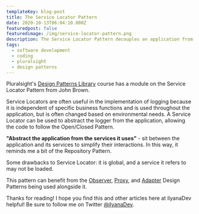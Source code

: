 ```yaml
---
templateKey: blog-post
title: The Service Locator Pattern
date: 2020-10-13T06:04:10.000Z
featuredpost: false
featuredimage: /img/service-locator-pattern.png
description: The Service Locator Pattern decouples an application from its services.
tags:
  - software development
  - coding
  - pluralsight
  - design patterns
---
```


Pluralsight's [Design Patterns Library](https://app.pluralsight.com/library/courses/patterns-library/table-of-contents) course has a module on the Service Locator Pattern from John Brown.

Service Locators are often useful in the implementation of logging because it is independent of specific business functions and is used throughout the application, but is often changed based on environmental needs. A Service Locator can be used to abstract the logger from the application, allowing the code to follow the Open/Closed Pattern.

**"Abstract the application from the services it uses"** - sit between the application and its services to simplify their interactions. In this way, it reminds me a bit of the Repository Pattern.

Some drawbacks to Service Locator: it is global, and a service it refers to may not be loaded.

This pattern can benefit from the [Observer](https://ilyana.dev/blog/2020-08-07-observer-pattern/), [Proxy](https://ilyana.dev/blog/2020-08-26-proxy-pattern/), and [Adapter](https://ilyana.dev/blog/2020-08-21-adapter-pattern/) Design Patterns being used alongside it.

Thanks for reading! I hope you find this and other articles here at ilyanaDev helpful! Be sure to follow me on Twitter [@ilyanaDev](https://twitter.com/ilyanaDev).
